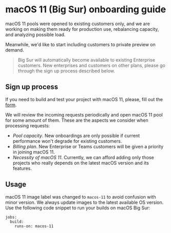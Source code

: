 # macOS 11 (Big Sur) onboarding guide

macOS 11 pools were opened to existing customers only, and we are working on making them ready for production use, rebalancing capacity, and analyzing possible load.

Meanwhile, we'd like to start including customers to private preview on demand. 

> Big Sur will automatically become available to existing Enterprise customers. New enterprises and customers on other plans, please go through the sign up process described below.

## Sign up process

If you need to build and test your project with macOS 11, please, fill out the [form](https://forms.office.com/r/Pn0a7NqBXg).

We will review the incoming requests periodically and open macOS 11 pool for some amount of them. These are the aspects we consider when processing requests:
- _Pool capacity_. New onboardings are only possible if current performance won't degrade for existing customers.
- _Billing plan_. New Enterprise or Teams customers will be given a priority in joining macOS 11.
- _Necessity of macOS 11_. Currently, we can afford adding only those projects who really depends on the latest macOS version and its features.

## Usage

macOS 11 image label was changed to `macos-11` to avoid confusion with minor version. We always update images to the latest available OS version. Use the following code snippet to run your builds on macOS Big Sur:
```
jobs:
  build:
    runs-on: macos-11
```
